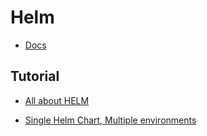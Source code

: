 # Helm

* [Docs](https://helm.sh/docs/)

## Tutorial

* [All about HELM](https://youtu.be/3HqLVgteMrQ?list=PLrMP04WSdCjqn4TnWgG1KYWt4guSX0BPM)

* [Single Helm Chart, Multiple environments](https://www.youtube.com/watch?v=ZvG8rfJ4XxM)
